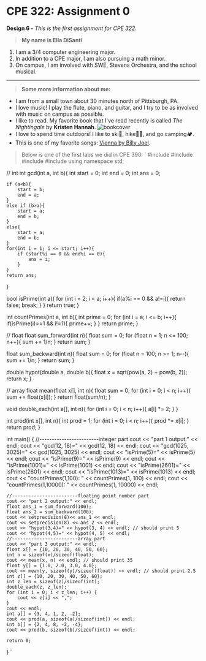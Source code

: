 # **CPE 322: Assignment 0**
**Design 6 -**
*This is the first assignment for CPE 322.*
> **My name is Ella DiSanti**
1. I am a 3/4 computer engineering major.
2. In addition to a CPE major, I am also pursuing a math minor.
3. On campus, I am involved with SWE, Stevens Orchestra, and the school musical.

---

> **Some more information about me:**
- I am from a small town about 30 minutes north of Pittsburgh, PA. 
- I love music! I play the flute, piano, and guitar, and I try to be as involved with music on campus as possible.
- I like to read. My favorite book that I've read recently is called *The Nightingale* by **Kristen Hannah**. ![bookcover](https://github.com/edisanti/Design-6/assets/122648382/96582e38-0633-494a-b398-a10e044200dc)
- I love to spend time outdoors! I like to ski🎿, hike🌲🥾, and go camping🏕️.
- This is one of my favorite songs: [Vienna by Billy Joel](https://youtu.be/wccRif2DaGs?si=bwRwhdobdd0gJAHO).

> Below is one of the first labs we did in CPE 390:
`
#include <iostream>
#include <iomanip>
#include <cmath>
#include <bitset>
using namespace std;

// int
int gcd(int a, int b){
    int start = 0;
    int end = 0;
    int ans = 0;

    if (a<b){
        start = b;
        end = a;
    }
    else if (b>a){
        start = a;
        end = b;
    }
    else{
        start = a;
        end = b;
    }
    for(int i = 1; i <= start; i++){
        if (start%i == 0 && end%i == 0){
            ans = i;
        }
    }
    return ans;
}


bool isPrime(int a){
    for (int i = 2; i < a; i++){
        if(a%i == 0 && a!=i){
            return false;
            break;
        }
    }
    return true;
}

int countPrimes(int a, int b){
    int prime = 0;
    for (int i = a; i <= b; i++){
        if(isPrime(i)==1 && i!=1){
            prime++;
        }
    }
    return prime;
}

// float
float sum_forward(int n){
    float sum = 0;
    for (float n = 1; n <= 100; n++){
        sum += 1/n;
    }
    return sum;
}

float sum_backward(int n){
    float sum = 0;
    for (float n = 100; n >= 1; n--){
        sum += 1/n;
    }
    return sum;
}

double hypot(double a, double b){
    float x = sqrt(pow(a, 2) + pow(b, 2));
    return x;
}

// array
float mean(float x[], int n){
    float sum = 0;
    for (int i = 0; i < n; i++){
        sum += float(x[i]);
    }
    return float(sum/n);
}

void double_each(int a[], int n){
    for (int i = 0; i < n; i++){
        a[i] *= 2;
    }
}

int prod(int x[], int n){
    int prod = 1;
    for (int i = 0; i < n; i++){
        prod *= x[i];
    }
    return prod;
}


int main() {
    //------------------------integer part
    cout << "part 1 output:" << endl;
    cout << "gcd(12, 18)=" << gcd(12, 18) << endl;
    cout << "gcd(1025, 3025)=" << gcd(1025, 3025) << endl;
    cout << "isPrime(5)=" << isPrime(5) << endl;
    cout << "isPrime(9)=" << isPrime(9) << endl;
    cout << "isPrime(1001)=" << isPrime(1001) << endl;
    cout << "isPrime(2601)=" << isPrime(2601) << endl;
    cout << "isPrime(1013)=" << isPrime(1013) << endl;
    cout << "countPrimes(1,100): " << countPrimes(1, 100) << endl;
    cout << "countPrimes(1,10000): " << countPrimes(1, 10000) << endl;
    
    //------------------------floating point number part
    cout << "part 2 output:" << endl;
    float ans_1 = sum_forward(100);
    float ans_2 = sum_backward(100);
    cout << setprecision(8)<< ans_1 << endl;
    cout << setprecision(8) << ans_2 << endl;
    cout << "hypot(3,4)=" << hypot(3, 4) << endl; // should print 5
    cout << "hypot(4,5)=" << hypot(4, 5) << endl;
    //------------------------array part
    cout << "part 3 output:" << endl;
    float x[] = {10, 20, 30, 40, 50, 60};
    int n = sizeof(x)/sizeof(float);
    cout << mean(x, n) << endl; // should print 35
    float y[] = {1.0, 2.0, 3.0, 4.0};
    cout << mean(y, sizeof(y)/sizeof(float)) << endl; // should print 2.5
    int z[] = {10, 20, 30, 40, 50, 60};
    int z_len = sizeof(z)/sizeof(int);
    double_each(z, z_len);
    for (int i = 0; i < z_len; i++) {
        cout << z[i] << ",";
    }
    cout << endl;
    int a[] = {3, 4, 1, 2, -2};
    cout << prod(a, sizeof(a)/sizeof(int)) << endl;
    int b[] = {2, 4, 8, -2, -4};
    cout << prod(b, sizeof(b)/sizeof(int)) << endl;
    
    return 0;
}
`
  


